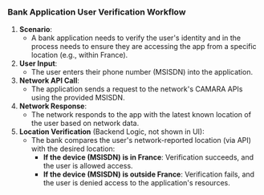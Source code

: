 ### Bank Application User Verification Workflow

1. **Scenario**: 
   - A bank application needs to verify the user's identity and in the process needs to ensure they are accessing the app from a specific location (e.g., within France).
2. **User Input**: 
   - The user enters their phone number (MSISDN) into the application.
3. **Network API Call**: 
   - The application sends a request to the network's CAMARA APIs using the provided MSISDN.
4. **Network Response**: 
   - The network responds to the app with the latest known location of the user based on network data.
5. **Location Verification** (Backend Logic, not shown in UI):
   - The bank compares the user's network-reported location (via API) with the desired location:
     - **If the device (MSISDN) is in France**: Verification succeeds, and the user is allowed access.
     - **If the device (MSISDN) is outside France**: Verification fails, and the user is denied access to the application's resources.
